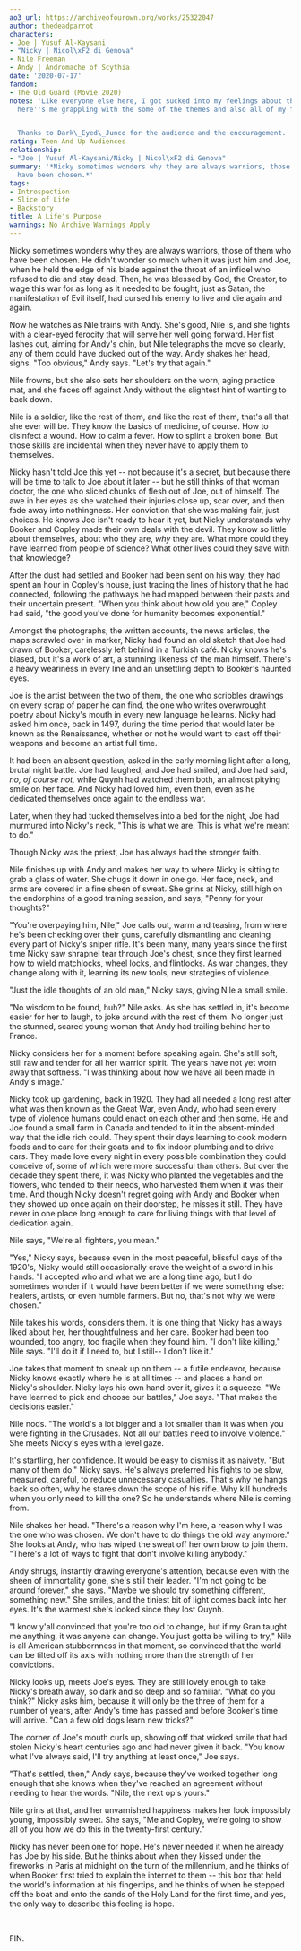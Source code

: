 ```yaml
---
ao3_url: https://archiveofourown.org/works/25322047
author: thedeadparrot
characters:
- Joe | Yusuf Al-Kaysani
- "Nicky | Nicol\xF2 di Genova"
- Nile Freeman
- Andy | Andromache of Scythia
date: '2020-07-17'
fandom:
- The Old Guard (Movie 2020)
notes: 'Like everyone else here, I got sucked into my feelings about this movie, and
  here''s me grappling with the some of the themes and also all of my feelings.


  Thanks to Dark\_Eyed\_Junco for the audience and the encouragement.'
rating: Teen And Up Audiences
relationship:
- "Joe | Yusuf Al-Kaysani/Nicky | Nicol\xF2 di Genova"
summary: '*Nicky sometimes wonders why they are always warriors, those of them who
  have been chosen.*'
tags:
- Introspection
- Slice of Life
- Backstory
title: A Life's Purpose
warnings: No Archive Warnings Apply
---
```


Nicky sometimes wonders why they are always warriors, those of them who have been chosen. He didn't wonder so much when it was just him and Joe, when he held the edge of his blade against the throat of an infidel who refused to die and stay dead. Then, he was blessed by God, the Creator, to wage this war for as long as it needed to be fought, just as Satan, the manifestation of Evil itself, had cursed his enemy to live and die again and again.

Now he watches as Nile trains with Andy. She's good, Nile is, and she fights with a clear\-eyed ferocity that will serve her well going forward. Her fist lashes out, aiming for Andy's chin, but Nile telegraphs the move so clearly, any of them could have ducked out of the way. Andy shakes her head, sighs. "Too obvious," Andy says. "Let's try that again." 

Nile frowns, but she also sets her shoulders on the worn, aging practice mat, and she faces off against Andy without the slightest hint of wanting to back down.

Nile is a soldier, like the rest of them, and like the rest of them, that's all that she ever will be. They know the basics of medicine, of course. How to disinfect a wound. How to calm a fever. How to splint a broken bone. But those skills are incidental when they never have to apply them to themselves.

Nicky hasn't told Joe this yet \-\- not because it's a secret, but because there will be time to talk to Joe about it later \-\- but he still thinks of that woman doctor, the one who sliced chunks of flesh out of Joe, out of himself. The awe in her eyes as she watched their injuries close up, scar over, and then fade away into nothingness. Her conviction that she was making fair, just choices. He knows Joe isn't ready to hear it yet, but Nicky understands why Booker and Copley made their own deals with the devil. They know so little about themselves, about who they are, *why* they are. What more could they have learned from people of science? What other lives could they save with that knowledge?

After the dust had settled and Booker had been sent on his way, they had spent an hour in Copley's house, just tracing the lines of history that he had connected, following the pathways he had mapped between their pasts and their uncertain present. "When you think about how old you are," Copley had said, "the good you've done for humanity becomes exponential."

Amongst the photographs, the written accounts, the news articles, the maps scrawled over in marker, Nicky had found an old sketch that Joe had drawn of Booker, carelessly left behind in a Turkish café. Nicky knows he's biased, but it's a work of art, a stunning likeness of the man himself. There's a heavy weariness in every line and an unsettling depth to Booker's haunted eyes.

Joe is the artist between the two of them, the one who scribbles drawings on every scrap of paper he can find, the one who writes overwrought poetry about Nicky's mouth in every new language he learns. Nicky had asked him once, back in 1497, during the time period that would later be known as the Renaissance, whether or not he would want to cast off their weapons and become an artist full time.

It had been an absent question, asked in the early morning light after a long, brutal night battle. Joe had laughed, and Joe had smiled, and Joe had said, *no, of course not,* while Quynh had watched them both, an almost pitying smile on her face. And Nicky had loved him, even then, even as he dedicated themselves once again to the endless war.

Later, when they had tucked themselves into a bed for the night, Joe had murmured into Nicky's neck, "This is what we are. This is what we're meant to do."

Though Nicky was the priest, Joe has always had the stronger faith.

Nile finishes up with Andy and makes her way to where Nicky is sitting to grab a glass of water. She chugs it down in one go. Her face, neck, and arms are covered in a fine sheen of sweat. She grins at Nicky, still high on the endorphins of a good training session, and says, "Penny for your thoughts?"

"You're overpaying him, Nile," Joe calls out, warm and teasing, from where he's been checking over their guns, carefully dismantling and cleaning every part of Nicky's sniper rifle. It's been many, many years since the first time Nicky saw shrapnel tear through Joe's chest, since they first learned how to wield matchlocks, wheel locks, and flintlocks. As war changes, they change along with it, learning its new tools, new strategies of violence.

"Just the idle thoughts of an old man," Nicky says, giving Nile a small smile.

"No wisdom to be found, huh?" Nile asks. As she has settled in, it's become easier for her to laugh, to joke around with the rest of them. No longer just the stunned, scared young woman that Andy had trailing behind her to France.

Nicky considers her for a moment before speaking again. She's still soft, still raw and tender for all her warrior spirit. The years have not yet worn away that softness. "I was thinking about how we have all been made in Andy's image."

Nicky took up gardening, back in 1920\. They had all needed a long rest after what was then known as the Great War, even Andy, who had seen every type of violence humans could enact on each other and then some. He and Joe found a small farm in Canada and tended to it in the absent\-minded way that the idle rich could. They spent their days learning to cook modern foods and to care for their goats and to fix indoor plumbing and to drive cars. They made love every night in every possible combination they could conceive of, some of which were more successful than others. But over the decade they spent there, it was Nicky who planted the vegetables and the flowers, who tended to their needs, who harvested them when it was their time. And though Nicky doesn't regret going with Andy and Booker when they showed up once again on their doorstep, he misses it still. They have never in one place long enough to care for living things with that level of dedication again.

Nile says, "We're all fighters, you mean."

"Yes," Nicky says, because even in the most peaceful, blissful days of the 1920's, Nicky would still occasionally crave the weight of a sword in his hands. "I accepted who and what we are a long time ago, but I do sometimes wonder if it would have been better if we were something else: healers, artists, or even humble farmers. But no, that's not why we were chosen."

Nile takes his words, considers them. It is one thing that Nicky has always liked about her, her thoughtfulness and her care. Booker had been too wounded, too angry, too fragile when they found him. "I don't like killing," Nile says. "I'll do it if I need to, but I still\-\- I don't like it."

Joe takes that moment to sneak up on them \-\- a futile endeavor, because Nicky knows exactly where he is at all times \-\- and places a hand on Nicky's shoulder. Nicky lays his own hand over it, gives it a squeeze. "We have learned to pick and choose our battles," Joe says. "That makes the decisions easier."

Nile nods. "The world's a lot bigger and a lot smaller than it was when you were fighting in the Crusades. Not all our battles need to involve violence." She meets Nicky's eyes with a level gaze.

It's startling, her confidence. It would be easy to dismiss it as naivety. "But many of them do," Nicky says. He's always preferred his fights to be slow, measured, careful, to reduce unnecessary casualties. That's why he hangs back so often, why he stares down the scope of his rifle. Why kill hundreds when you only need to kill the one? So he understands where Nile is coming from.

Nile shakes her head. "There's a reason why I'm here, a reason why I was the one who was chosen. We don't have to do things the old way anymore." She looks at Andy, who has wiped the sweat off her own brow to join them. "There's a lot of ways to fight that don't involve killing anybody."

Andy shrugs, instantly drawing everyone's attention, because even with the sheen of immortality gone, she's still their leader. "I'm not going to be around forever," she says. "Maybe we should try something different, something new." She smiles, and the tiniest bit of light comes back into her eyes. It's the warmest she's looked since they lost Quynh.

"I know y'all convinced that you're too old to change, but if my Gran taught me anything, it was anyone can change. You just gotta be willing to try," Nile is all American stubbornness in that moment, so convinced that the world can be tilted off its axis with nothing more than the strength of her convictions.

Nicky looks up, meets Joe's eyes. They are still lovely enough to take Nicky's breath away, so dark and so deep and so familiar. "What do you think?" Nicky asks him, because it will only be the three of them for a number of years, after Andy's time has passed and before Booker's time will arrive. "Can a few old dogs learn new tricks?"

The corner of Joe's mouth curls up, showing off that wicked smile that had stolen Nicky's heart centuries ago and had never given it back. "You know what I've always said, I'll try anything at least once," Joe says.

"That's settled, then," Andy says, because they've worked together long enough that she knows when they've reached an agreement without needing to hear the words. "Nile, the next op's yours."

Nile grins at that, and her unvarnished happiness makes her look impossibly young, impossibly sweet. She says, "Me and Copley, we're going to show all of you how we do this in the twenty\-first century." 

Nicky has never been one for hope. He's never needed it when he already has Joe by his side. But he thinks about when they kissed under the fireworks in Paris at midnight on the turn of the millennium, and he thinks of when Booker first tried to explain the internet to them \-\- this box that held the world's information at his fingertips, and he thinks of when he stepped off the boat and onto the sands of the Holy Land for the first time, and yes, the only way to describe this feeling is hope.

 

FIN.